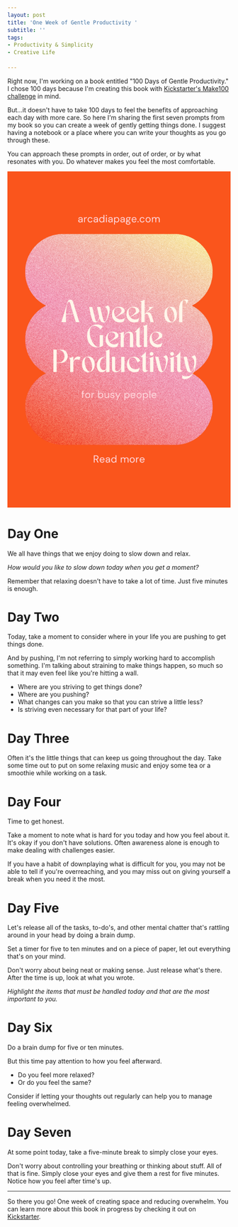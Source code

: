 ```yaml
---
layout: post
title: 'One Week of Gentle Productivity '
subtitle: ''
tags:
- Productivity & Simplicity
- Creative Life

---
```

Right now, I'm working on a book entitled "100 Days of Gentle Productivity."  I chose 100 days because I'm creating this book with [Kickstarter's Make100 challenge](http://kck.st/3XRvREA) in mind.

But...it doesn't have to take 100 days to feel the benefits of approaching each day with more care. So here I'm sharing the first seven prompts from my book so you can create a week of gently getting things done. I suggest having a notebook or a place where you can write your thoughts as you go through these.

You can approach these prompts in order, out of order, or by what resonates with you. Do whatever makes you feel the most comfortable.

![The words A Week of Gentle Productivity for Busy people on a background of pink fading into yellow. burnout selfcare ](/uploads/week-of-gentle-productivity.png "Gentle Productivity for Busy People, Burnout, self-care")

# Day One

We all have things that we enjoy doing to slow down and relax.

_How would you like to slow down today when you get a moment?_

Remember that relaxing doesn't have to take a lot of time. Just five minutes is enough.

# Day Two

Today, take a moment to consider where in your life you are pushing to get things done.

And by pushing, I'm not referring to simply working hard to accomplish something. I'm talking about straining to make things happen, so much so that it may even feel like you're hitting a wall.

* Where are you striving to get things done?
* Where are you pushing?
* What changes can you make so that you can strive a little less?
* Is striving even necessary for that part of your life?

# Day Three

Often it's the little things that can keep us going throughout the day. Take some time out to put on some relaxing music and enjoy some tea or a smoothie while working on a task.

# Day Four

Time to get honest.

Take a moment to note what is hard for you today and how you feel about it. It's okay if you don't have solutions. Often awareness alone is enough to make dealing with challenges easier.

If you have a habit of downplaying what is difficult for you, you may not be able to tell if you're overreaching, and you may miss out on giving yourself a break when you need it the most.

# Day Five

Let's release all of the tasks, to-do's, and other mental chatter that's rattling around in your head by doing a brain dump.

Set a timer for five to ten minutes and on a piece of paper, let out everything that's on your mind.

Don't worry about being neat or making sense. Just release what's there. After the time is up, look at what you wrote.

_Highlight the items that must be handled today and that are the most important to you._

# Day Six

Do a brain dump for five or ten minutes.

But this time pay attention to how you feel afterward.

* Do you feel more relaxed?
* Or do you feel the same?

Consider if letting your thoughts out regularly can help you to manage feeling overwhelmed.

# Day Seven

At some point today, take a five-minute break to simply close your eyes.

Don't worry about controlling your breathing or thinking about stuff. All of that is fine. Simply close your eyes and give them a rest for five minutes. Notice how you feel after time's up.

***

So there you go! One week of creating space and reducing overwhelm.  You can learn more about this book in progress by checking it out on [Kickstarter](http://kck.st/3XRvREA).